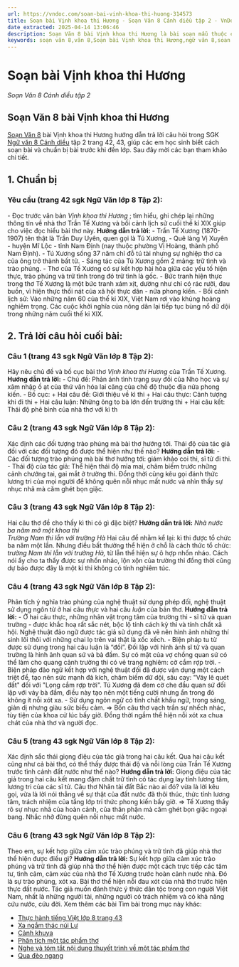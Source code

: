 ```yaml
---
url: https://vndoc.com/soan-bai-vinh-khoa-thi-huong-314573
title: Soạn bài Vịnh khoa thi Hương - Soạn Văn 8 Cánh diều tập 2 - VnDoc.com
date_extracted: 2025-04-14 13:06:46
description: Soạn Văn 8 bài Vịnh khoa thi Hương là bài soạn mẫu thuộc chương trình Ngữ văn lớp 8, học kì 2. Mời các bạn cùng tham khảo bài soạn để chuẩn bị cho bài học sắp tới của mình.
keywords: soạn văn 8,văn 8,Soạn bài Vịnh khoa thi Hương,ngữ văn 8,soan van 8,soạn văn lớp 8,giải văn 8,soạn văn 8 tập 2,soạn văn 8 Vịnh khoa thi Hương,soạn Vịnh khoa thi Hương,soạn văn 8 cánh diều,văn 8 cánh diều,ngữ văn 8 cánh diều,soạn văn 8 bài Vịnh khoa thi Hương
---
```


# Soạn bài Vịnh khoa thi Hương
 _Soạn Văn 8 Cánh diều tập 2_
## **Soạn Văn 8 bài Vịnh khoa thi Hương**
[Soạn Văn 8](<https://vndoc.com/ngu-van-8-canh-dieu>) bài Vịnh khoa thi Hương hướng dẫn trả lời câu hỏi trong SGK [Ngữ văn 8 Cánh diều](<https://vndoc.com/ngu-van-8-canh-dieu>) tập 2 trang 42, 43, giúp các em học sinh biết cách soạn bài và chuẩn bị bài trước khi đến lớp. Sau đây mời các bạn tham khảo chi tiết.
## **1\. Chuẩn bị**
### **Yêu cầu \(trang 42 sgk Ngữ Văn lớp 8 Tập 2\):**
\- Đọc trước văn bản _Vịnh khoa thi Hương_ ; tìm hiểu, ghi chép lại những thông tin về nhà thơ Trần Tế Xương và bối cảnh lịch sử cuối thế kỉ XIX giúp cho việc đọc hiểu bài thơ này.
**Hướng dẫn trả lời:**
\- Trần Tế Xương \(1870- 1907\) tên thật là Trần Duy Uyên, quen gọi là Tú Xương,
\- Quê làng Vị Xuyên - huyện Mĩ Lộc - tỉnh Nam Định \(nay thuộc phường Vị Hoàng, thành phố Nam Định\).
\- Tú Xương sống 37 năm chỉ đỗ tú tài nhưng sự nghiệp thơ ca của ông trở thành bất tử.
\- Sáng tác của Tú Xương gồm 2 mảng: trữ tình và trào phúng.
\- Thơ của Tế Xương có sự kết hợp hài hòa giữa các yếu tố hiện thực, trào phúng và trữ tình trong đó trữ tình là gốc.
\- Bức tranh hiện thực trong thơ Tế Xương là một bức tranh xám xịt, dường như chỉ có rác rưởi, đau buồn, vì hiện thực thối nát của xã hội thực dân - nửa phong kiến.
\- Bối cảnh lịch sử: Vào những năm 60 của thế kỉ XIX, Việt Nam rơi vào khủng hoảng nghiêm trọng. Các cuộc khởi nghĩa của nông dân lại tiếp tục bùng nổ dữ dội trong những năm cuối thế kỉ XIX.
## **2\. Trả lời câu hỏi cuối bài:**
### **Câu 1 \(trang 43 sgk Ngữ Văn lớp 8 Tập 2\):**
Hãy nêu chủ đề và bố cục bài thơ _Vịnh khoa thi Hương_ của Trần Tế Xương.
**Hướng dẫn trả lời:**
\- Chủ đề: Phản ánh tình trạng suy đồi của Nho học và sự xâm nhập ồ ạt của thứ văn hóa lai căng của chế độ thuộc địa nửa phong kiến.
\- Bố cục:
\+ Hai câu đề: Giới thiệu về kì thi
\+ Hai câu thực: Cảnh tượng khi đi thi
\+ Hai câu luận: Những ông to bà lớn đến trường thi
\+ Hai câu kết: Thái độ phê bình của nhà thơ với kì th
### **Câu 2 \(trang 43 sgk Ngữ Văn lớp 8 Tập 2\):**
Xác định các đối tượng trào phúng mà bài thơ hướng tới. Thái độ của tác giả đối với các đối tượng đó được thể hiện như thế nào?
**Hướng dẫn trả lời:**
\- Các đối tượng trào phúng mà bài thơ hướng tới: giám khảo coi thi, sĩ tử đi thi.
\- Thái độ của tác giả: Thể hiện thái độ mỉa mai, châm biếm trước những cảnh chướng tai, gai mắt ở trường thi. Đồng thời cũng kêu gọi đánh thức lương tri của mọi người để không quên nỗi nhục mất nước và nhìn thấy sự nhục nhã mà căm ghét bọn giặc.
### **Câu 3 \(trang 43 sgk Ngữ Văn lớp 8 Tập 2\):**
Hai câu thơ đề cho thấy kì thi có gì đặc biệt?
**Hướng dẫn trả lời:**
_Nhà nước ba năm mở một khoa thi  
Trường Nam thi lẫn với trường Hà_
Hai câu đề nhằm kể lại: kì thi được tổ chức ba năm một lần. Nhưng điều bất thường thể hiện ở chỗ là cách thức tổ chức: _trường Nam thi lẫn với trường Hà,_ từ lẫn thể hiện sự ô hợp nhốn nháo. Cách nói ấy cho ta thấy được sự nhốn nháo, lộn xộn của trường thi đồng thời cũng dự báo được đây là một kì thi không có tính nghiêm túc.
### **Câu 4 \(trang 43 sgk Ngữ Văn lớp 8 Tập 2\):**
Phân tích ý nghĩa trào phúng của nghệ thuật sử dụng phép đối, nghệ thuật sử dụng ngôn từ ở hai câu _thực_ và hai câu _luận_ của bản thơ.
**Hướng dẫn trả lời:**
\- Ở hai câu thực, những nhân vật trọng tâm của trường thi - sĩ tử và quan trường - được khắc hoạ rất sắc nét, bộc lộ tính cách kỳ thi và tính chất xã hội. Nghệ thuật đảo ngữ được tác giả sử dụng đã vẽ nên hình ảnh những thí sinh lôi thôi với những chai lọ trên vai thật là xốc xếch.
\- Biện pháp tu từ được sử dụng trong hai câu luận là “đối”. Đối lập với hình ảnh sĩ tử và quan trường là hình ảnh quan sứ và bà đầm. Sự có mặt của vợ chồng quan sứ có thể làm cho quang cảnh trường thi có vẻ trang nghiêm: cờ cắm rợp trời.
\- Biện pháp đảo ngữ kết hợp với nghệ thuật đối đã được vận dụng một cách triệt để, tạo nên sức mạnh đả kích, châm biếm dữ dội, sâu cay: "Váy lê quét đất" đối với "Lọng cắm rợp trời". Tú Xương đã đem cờ che đầu quan sứ đối lập với váy bà đầm, điều này tạo nên một tiếng cười nhưng ẩn trong đó không ít nỗi xót xa.
\- Sử dụng ngôn ngữ có tính chất khẩu ngữ, trong sáng, giản dị nhưng giàu sức biểu cảm.
=> Bốn câu thơ vạch trần sự nhếch nhác, tùy tiện của khoa cử lúc bấy giờ. Đồng thời ngầm thể hiện nỗi xót xa chua chát của nhà thơ và người đọc.
### **Câu 5 \(trang 43 sgk Ngữ Văn lớp 8 Tập 2\):**
Xác định sắc thái giọng điệu của tác giả trong hai câu kết. Qua hai câu kết cũng như cả bài thơ, có thể thấy được thái độ và nỗi lòng của Trần Tế Xương trước tình cảnh đất nước như thế nào?
**Hướng dẫn trả lời:**
Giọng điệu của tác giả trong hai câu kết mang đậm chất trữ tình có tác dụng lay tỉnh lương tâm, lương tri của các sĩ tử.
Câu thơ Nhân tài đất Bắc nào ai đó? vừa là lời kêu gọi, vừa là lời nói thẳng về sự thật của đất nước đã thôi thúc, thức tỉnh lương tâm, trách nhiệm của tầng lớp tri thức phong kiến bấy giờ.
=> Tế Xương thấy rõ sự nhục nhã của hoàn cảnh, của thân phận mà căm ghét bọn giặc ngoại bang. Nhắc nhở đừng quên nỗi nhục mất nước.
### **Câu 6 \(trang 43 sgk Ngữ Văn lớp 8 Tập 2\):**
Theo em, sự kết hợp giữa cảm xúc trào phúng và trữ tình đã giúp nhà thơ thể hiện được điều gì?
**Hướng dẫn trả lời:**
Sự kết hợp giữa cảm xúc trào phúng và trữ tình đã giúp nhà thơ thể hiện được một cách trực tiếp các tâm tư, tình cảm, cảm xúc của nhà thơ Tế Xương trước hoàn cảnh nước nhà. Đó là sự trào phúng, xót xa. Bài thơ thể hiện nỗi đau xót của nhà thơ trước hiện thực đất nước. Tác giả muốn đánh thức ý thức dân tộc trong con người Việt Nam, nhất là những người tài, những người có trách nhiệm và có khả năng cứu nước, cứu đời.
Xem thêm các bài Tìm bài trong mục này khác:
  * [Thực hành tiếng Việt lớp 8 trang 43](</soan-bai-thuc-hanh-tieng-viet-lop-8-trang-43-canh-dieu-tap-2-314575>)
  * [Xa ngắm thác núi Lư](</soan-bai-xa-ngam-thac-nui-lu-314579>)
  * [Cảnh khuya](</soan-bai-canh-khuya-314584>)
  * [Phân tích một tác phẩm thơ](</soan-bai-phan-tich-mot-tac-pham-tho-314589>)
  * [Nghe và tóm tắt nội dung thuyết trình về một tác phẩm thơ](</soan-bai-nghe-va-tom-tat-noi-dung-thuyet-trinh-ve-mot-tac-pham-tho-314591>)
  * [Qua đèo ngang](</soan-bai-qua-deo-ngang-canh-dieu-tap-2-314593>)


